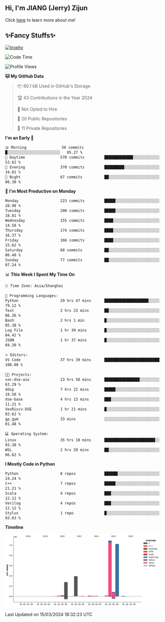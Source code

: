 ## Hi, I'm JIANG (Jerry) Zijun

Click [here](https://jzjerry.github.io/about/) to learn more about me!

## ✨Fancy Stuffs✨
[![trophy](https://github-profile-trophy.vercel.app/?username=jzjerry&theme=onedark)](https://github.com/ryo-ma/github-profile-trophy)
<!--START_SECTION:waka-->
![Code Time](http://img.shields.io/badge/Code%20Time-321%20hrs%2050%20mins-blue)

![Profile Views](http://img.shields.io/badge/Profile%20Views-5-blue)

**🐱 My GitHub Data** 

> 📦 60.1 kB Used in GitHub's Storage 
 > 
> 🏆 43 Contributions in the Year 2024
 > 
> 🚫 Not Opted to Hire
 > 
> 📜 20 Public Repositories 
 > 
> 🔑 11 Private Repositories 
 > 
**I'm an Early 🐤** 

```text
🌞 Morning                56 commits          █░░░░░░░░░░░░░░░░░░░░░░░░   05.27 % 
🌆 Daytime                570 commits         █████████████░░░░░░░░░░░░   53.62 % 
🌃 Evening                370 commits         █████████░░░░░░░░░░░░░░░░   34.81 % 
🌙 Night                  67 commits          ██░░░░░░░░░░░░░░░░░░░░░░░   06.30 % 
```
📅 **I'm Most Productive on Monday** 

```text
Monday                   223 commits         █████░░░░░░░░░░░░░░░░░░░░   20.98 % 
Tuesday                  200 commits         █████░░░░░░░░░░░░░░░░░░░░   18.81 % 
Wednesday                155 commits         ████░░░░░░░░░░░░░░░░░░░░░   14.58 % 
Thursday                 174 commits         ████░░░░░░░░░░░░░░░░░░░░░   16.37 % 
Friday                   166 commits         ████░░░░░░░░░░░░░░░░░░░░░   15.62 % 
Saturday                 68 commits          ██░░░░░░░░░░░░░░░░░░░░░░░   06.40 % 
Sunday                   77 commits          ██░░░░░░░░░░░░░░░░░░░░░░░   07.24 % 
```


📊 **This Week I Spent My Time On** 

```text
🕑︎ Time Zone: Asia/Shanghai

💬 Programming Languages: 
Python                   29 hrs 47 mins      ████████████████████░░░░░   79.12 % 
Text                     2 hrs 23 mins       ██░░░░░░░░░░░░░░░░░░░░░░░   06.36 % 
Bash                     2 hrs 1 min         █░░░░░░░░░░░░░░░░░░░░░░░░   05.38 % 
Log File                 1 hr 39 mins        █░░░░░░░░░░░░░░░░░░░░░░░░   04.42 % 
JSON                     1 hr 37 mins        █░░░░░░░░░░░░░░░░░░░░░░░░   04.30 % 

🔥 Editors: 
VS Code                  37 hrs 39 mins      █████████████████████████   100.00 % 

🐱‍💻 Projects: 
soc-dse-aio              23 hrs 50 mins      ████████████████░░░░░░░░░   63.29 % 
ddsp                     7 hrs 22 mins       █████░░░░░░░░░░░░░░░░░░░░   19.58 % 
dse-base                 4 hrs 13 mins       ███░░░░░░░░░░░░░░░░░░░░░░   11.21 % 
VexRiscv-DSE             1 hr 21 mins        █░░░░░░░░░░░░░░░░░░░░░░░░   03.62 % 
gp_gym                   33 mins             ░░░░░░░░░░░░░░░░░░░░░░░░░   01.48 % 

💻 Operating System: 
Linux                    35 hrs 10 mins      ███████████████████████░░   93.38 % 
WSL                      2 hrs 29 mins       ██░░░░░░░░░░░░░░░░░░░░░░░   06.62 % 
```

**I Mostly Code in Python** 

```text
Python                   8 repos             ██████░░░░░░░░░░░░░░░░░░░   24.24 % 
C++                      7 repos             █████░░░░░░░░░░░░░░░░░░░░   21.21 % 
Scala                    4 repos             ███░░░░░░░░░░░░░░░░░░░░░░   12.12 % 
Verilog                  4 repos             ███░░░░░░░░░░░░░░░░░░░░░░   12.12 % 
Stylus                   1 repo              █░░░░░░░░░░░░░░░░░░░░░░░░   03.03 % 
```



**Timeline**

![Lines of Code chart](https://raw.githubusercontent.com/Jzjerry/Jzjerry/main/assets/bar_graph.png)


 Last Updated on 15/03/2024 18:32:23 UTC
<!--END_SECTION:waka-->
